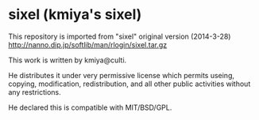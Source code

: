 
sixel (kmiya's sixel)
=====================

This repository is imported from "sixel" original version (2014-3-28)
http://nanno.dip.jp/softlib/man/rlogin/sixel.tar.gz

This work is written by kmiya@culti.

He distributes it under very permissive license which permits
useing, copying, modification, redistribution, and all other
public activities without any restrictions.

He declared this is compatible with MIT/BSD/GPL.
